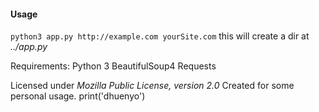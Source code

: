 #### Usage
`python3 app.py http://example.com yourSite.com`
this will create a dir at *../app.py*

Requirements:
    Python 3
    BeautifulSoup4
    Requests

Licensed under *Mozilla Public License, version 2.0*
Created for some personal usage.
print('dhuenyo')